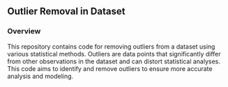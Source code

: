 ## Outlier Removal in Dataset

### Overview
This repository contains code for removing outliers from a dataset using various statistical methods. 
Outliers are data points that significantly differ from other observations in the dataset and can distort statistical analyses.
This code aims to identify and remove outliers to ensure more accurate analysis and modeling.
